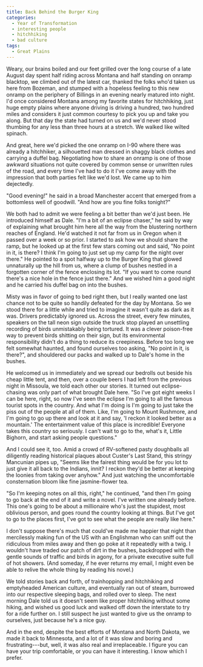 ```yaml
---
title: Back Behind the Burger King
categories:
  - Year of Transformation
  - interesting people
  - hitchhiking
  - bad culture
tags:
  - Great Plains
---
```


Weary, our brains boiled and our feet grilled over the long course of a late August day spent half riding across Montana and half standing on onramp blacktop, we climbed out of the latest car, thanked the folks who'd taken us here from Bozeman, and stumped with a hopeless feeling to this new onramp on the periphery of Billings in an evening nearly matured into night. I'd once considered Montana among my favorite states for hitchhiking, just huge empty plains where anyone driving is driving a hundred, two hundred miles and considers it just common courtesy to pick you up and take you along. But that day the state had turned on us and we'd never stood thumbing for any less than three hours at a stretch. We walked like wilted spinach.

And great, here we'd picked the one onramp on I-90 where there was already a hitchhiker, a silhouetted man dressed in shaggy black clothes and carrying a duffel bag. Negotiating how to share an onramp is one of those awkward situations not quite covered by common sense or unwritten rules of the road, and every time I've had to do it I've come away with the impression that both parties felt like we'd lost. We came up to him dejectedly.

"Good evening!" he said in a broad Manchester accent that emerged from a bottomless well of goodwill. "And how are you fine folks tonight?"

We both had to admit we were feeling a bit better than we'd just been. He introduced himself as Dale. "I'm a bit of an eclipse chaser," he said by way of explaining what brought him here all the way from the blustering northern reaches of England. He'd watched it not far from us in Oregon when it passed over a week or so prior. I started to ask how we should share the ramp, but he looked up at the first few stars coming out and said, "No point in it, is there? I think I'm going to just set up my camp for the night over there." He pointed to a spot halfway up to the Burger King that glowed unnaturally up the hill from us, where a clump of bushes nestled in a forgotten corner of the fence enclosing its lot. "If you want to come round there's a nice hole in the fence just there." And we wished him a good night and he carried his duffel bag on into the bushes.

Misty was in favor of going to bed right then, but I really wanted one last chance not to be quite so handily defeated for the day by Montana. So we stood there for a little while and tried to imagine it wasn't quite as dark as it was. Drivers predictably ignored us. Across the street, every few minutes, speakers on the tall neon sign outside the truck stop played an unsettling recording of birds unmistakably being tortured. It was a clever poison-free way to prevent birds shitting on their sign, but its environmental responsibility didn't do a thing to reduce its creepiness. Before too long we felt somewhat haunted, and found ourselves too asking, "No point in it, is there?", and shouldered our packs and walked up to Dale's home in the bushes.

He welcomed us in immediately and we spread our bedrolls out beside his cheap little tent, and then, over a couple beers I had left from the previous night in Missoula, we told each other our stories. It turned out eclipse-chasing was only part of what brought Dale here. "So I've got eight weeks I can be here, right, so now I've seen the eclipse I'm going to all the famous tourist spots in the country. And what I'm doing is I'm going to just take the piss out of the people at all of them. Like, I'm going to Mount Rushmore, and I'm going to go up there and look at it and say, 'I reckon it looked better as a mountain.' The entertainment value of this place is incredible! Everyone takes this country so seriously. I can't wait to go to the, what's it, Little Bighorn, and start asking people questions."

And I could see it, too. Amid a crowd of RV-softened pasty doughballs all diligently reading historical plaques about Custer's Last Stand, this stringy Mancunian pipes up, "Seems like the fairest thing would be for you lot to just give it all back to the Indians, innit? I reckon they'd be better at keeping the loonies from taking over anyhow." And just watching the uncomfortable consternation bloom like fine jasmine-flower tea.

"So I'm keeping notes on all this, right," he continued, "and then I'm going to go back at the end of it and write a novel. I've written one already before. This one's going to be about a millionaire who's just the stupidest, most oblivious person, and goes round the country looking at things. But I've got to go to the places first, I've got to see what the people are really like here."

I don't suppose there's much that could've made me happier that night than mercilessly making fun of the US with an Englishman who can sniff out the ridiculous from miles away and then go poke at it repeatedly with a twig. I wouldn't have traded our patch of dirt in the bushes, backdropped with the gentle sounds of traffic and birds in agony, for a private executive suite full of hot showers. (And someday, if he ever returns my email, I might even be able to relive the whole thing by reading his novel.)

We told stories back and forth, of trainhopping and hitchhiking and emptyheaded American culture, and eventually ran out of steam, burrowed into our respective sleeping bags, and rolled over to sleep. The next morning Dale told us it doesn't seem like proper hitchhiking without some hiking, and wished us good luck and walked off down the interstate to try for a ride further on. I still suspect he just wanted to give us the onramp to ourselves, just because he's a nice guy.

And in the end, despite the best efforts of Montana and North Dakota, we made it back to Minnesota, and a lot of it was slow and boring and frustrating---but, well, it was also real and irreplaceable. I figure you can have your trip comfortable, or you can have it interesting. I know which I prefer.
